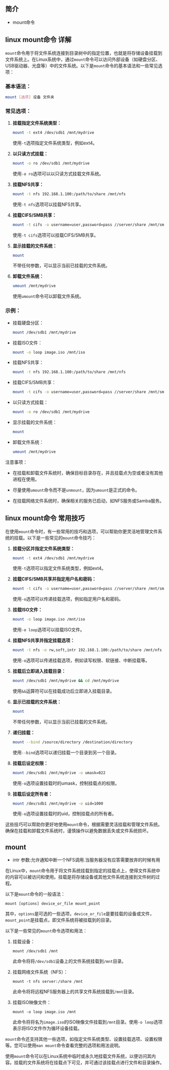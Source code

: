 ## 简介

+ mount命令

## linux mount命令 详解

`mount`命令用于将文件系统连接到目录树中的指定位置，也就是将存储设备挂载到文件系统上。在Linux系统中，通过`mount`命令可以访问外部设备（如硬盘分区、USB驱动器、光盘等）中的文件系统。以下是`mount`命令的基本语法和一些常见选项：

### 基本语法：

```bash
mount [选项] 设备 文件夹
```

### 常见选项：

1. **挂载指定文件系统类型：**
   ```bash
   mount -t ext4 /dev/sdb1 /mnt/mydrive
   ```
   使用`-t`选项指定文件系统类型，例如ext4。

2. **以只读方式挂载：**
   ```bash
   mount -o ro /dev/sdb1 /mnt/mydrive
   ```
   使用`-o ro`选项可以以只读方式挂载文件系统。

3. **挂载NFS共享：**
   ```bash
   mount -t nfs 192.168.1.100:/path/to/share /mnt/nfs
   ```
   使用`-t nfs`选项可以挂载NFS共享。

4. **挂载CIFS/SMB共享：**
   ```bash
   mount -t cifs -o username=user,password=pass //server/share /mnt/smb
   ```
   使用`-t cifs`选项可以挂载CIFS/SMB共享。

5. **显示挂载的文件系统：**
   ```bash
   mount
   ```
   不带任何参数，可以显示当前已挂载的文件系统。

6. **卸载文件系统：**
   ```bash
   umount /mnt/mydrive
   ```
   使用`umount`命令可以卸载文件系统。

### 示例：

- 挂载硬盘分区：
  ```bash
  mount /dev/sdb1 /mnt/mydrive
  ```

- 挂载ISO文件：
  ```bash
  mount -o loop image.iso /mnt/iso
  ```

- 挂载NFS共享：
  ```bash
  mount -t nfs 192.168.1.100:/path/to/share /mnt/nfs
  ```

- 挂载CIFS/SMB共享：
  ```bash
  mount -t cifs -o username=user,password=pass //server/share /mnt/smb
  ```

- 以只读方式挂载：
  ```bash
  mount -o ro /dev/sdb1 /mnt/mydrive
  ```

- 显示挂载的文件系统：
  ```bash
  mount
  ```

- 卸载文件系统：
  ```bash
  umount /mnt/mydrive
  ```

注意事项：

- 在挂载和卸载文件系统时，确保目标目录存在，并且挂载点为空或者没有其他进程在使用。

- 尽量使用`umount`命令而不是`unmount`，因为`umount`是正式的命令。

- 在挂载网络文件系统时，确保相关的服务已启动，如NFS服务或Samba服务。

## linux mount命令 常用技巧

在使用`mount`命令时，有一些常用的技巧和选项，可以帮助你更灵活地管理文件系统的挂载。以下是一些常见的`mount`命令技巧：

1. **挂载分区并指定文件系统类型：**
   ```bash
   mount -t ext4 /dev/sdb1 /mnt/mydrive
   ```
   使用`-t`选项可以指定文件系统类型，例如ext4。

2. **挂载CIFS/SMB共享并指定用户名和密码：**
   ```bash
   mount -t cifs -o username=user,password=pass //server/share /mnt/smb
   ```
   使用`-o`选项可以传递挂载选项，例如指定用户名和密码。

3. **挂载ISO文件：**
   ```bash
   mount -o loop image.iso /mnt/iso
   ```
   使用`-o loop`选项可以挂载ISO文件。

4. **挂载NFS共享并指定挂载选项：**
   ```bash
   mount -t nfs -o rw,soft,intr 192.168.1.100:/path/to/share /mnt/nfs
   ```
   使用`-o`选项可以传递挂载选项，例如读写权限、软链接、中断挂载等。

5. **挂载后立即进入挂载目录：**
   ```bash
   mount /dev/sdb1 /mnt/mydrive && cd /mnt/mydrive
   ```
   使用`&&`运算符可以在挂载成功后立即进入挂载目录。

6. **显示已挂载的文件系统：**
   ```bash
   mount
   ```
   不带任何参数，可以显示当前已挂载的文件系统。

7. **递归挂载：**
   ```bash
   mount --bind /source/directory /destination/directory
   ```
   使用`--bind`选项可以递归挂载一个目录到另一个目录。

8. **挂载后设定权限：**
   ```bash
   mount /dev/sdb1 /mnt/mydrive -o umask=022
   ```
   使用`-o`选项设置挂载时的umask，控制挂载点的权限。

9. **挂载后设定所有者：**
   ```bash
   mount /dev/sdb1 /mnt/mydrive -o uid=1000
   ```
   使用`-o`选项设置挂载时的uid，控制挂载点的所有者。

这些技巧可以帮助你更好地使用`mount`命令，根据需要灵活挂载和管理文件系统。确保在挂载和卸载文件系统时，谨慎操作以避免数据丢失或文件系统损坏。

## mount 

+ intr 参数:允许通知中断一个NFS调用.当服务器没有应答需要放弃的时候有用

在Linux中，`mount`命令用于将文件系统挂载到指定的挂载点上，使得文件系统中的内容可以被访问和使用。挂载是将存储设备或其他文件系统连接到文件树的过程。

以下是`mount`命令的一般语法：

```
mount [options] device_or_file mount_point
```

其中，`options`是可选的一些选项，`device_or_file`是要挂载的设备或文件，`mount_point`是挂载点，即文件系统将被挂载到的目录。

以下是一些常见的`mount`命令选项和用法：

1. 挂载设备：
   ```
   mount /dev/sdb1 /mnt
   ```

   此命令将将`/dev/sdb1`设备上的文件系统挂载到`/mnt`目录。

2. 挂载网络文件系统（NFS）：
   ```
   mount -t nfs server:/share /mnt
   ```

   此命令将将远程NFS服务器上的共享文件系统挂载到`/mnt`目录。

3. 挂载ISO映像文件：
   ```
   mount -o loop image.iso /mnt
   ```

   此命令将将名为`image.iso`的ISO映像文件挂载到`/mnt`目录。使用`-o loop`选项表示将ISO文件作为循环设备挂载。

`mount`命令还支持其他一些选项，如指定文件系统类型、设置挂载选项、设置权限等。您可以使用`man mount`命令查看完整的选项和用法说明。

使用`mount`命令可以在Linux系统中临时或永久地挂载文件系统，以便访问其内容。挂载的文件系统将在挂载点下可见，并可通过该挂载点进行文件和目录操作。
